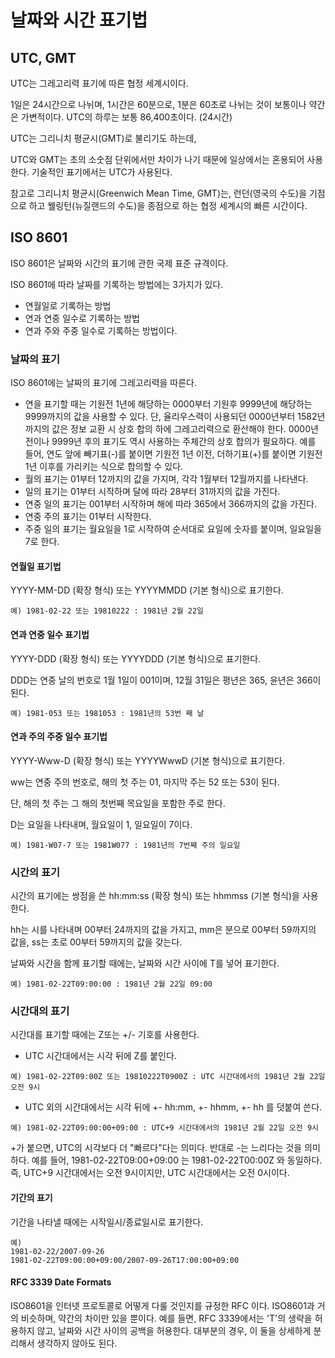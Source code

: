 날짜와 시간 표기법
===================================

## UTC, GMT
UTC는 그레고리력 표기에 따른 협정 세계시이다.

1일은 24시간으로 나뉘며, 1시간은 60분으로, 1분은 60초로 나뉘는 것이 보통이나 약간은 가변적이다.
UTC의 하루는 보통 86,400초이다. (24시간)

UTC는 그리니치 평균시(GMT)로 불리기도 하는데,

UTC와 GMT는 초의 소숫점 단위에서만 차이가 나기 때문에 일상에서는 혼용되어 사용한다.
기술적인 표기에서는 UTC가 사용된다.

참고로 그리니치 평균시(Greenwich Mean Time, GMT)는,
런던(영국의 수도)을 기점으로 하고 웰링턴(뉴질랜드의 수도)을 종점으로 하는 협정 세계시의 빠른 시간이다.

## ISO 8601

ISO 8601은 날짜와 시간의 표기에 관한 국제 표준 규격이다.

ISO 8601에 따라 날짜를 기록하는 방법에는 3가지가 있다.
  - 연월일로 기록하는 방법
  - 연과 연중 일수로 기록하는 방법
  - 연과 주와 주중 일수로 기록하는 방법이다.

### 날짜의 표기
ISO 8601에는 날짜의 표기에 그레고리력을 따른다.

  - 연을 표기할 때는 기원전 1년에 해당하는 0000부터 기원후 9999년에 해당하는 9999까지의 값을 사용할 수 있다.
    단, 율리우스력이 사용되던 0000년부터 1582년까지의 값은 정보 교환 시 상호 합의 하에 그레고리력으로
    환산해야 한다. 0000년 전이나 9999년 후의 표기도 역시 사용하는 주체간의 상호 합의가 필요하다.
    예를 들어, 연도 앞에 빼기표(-)를 붙이면 기원전 1년 이전, 더하기표(+)를 붙이면 기원전 1년 이후를
    가리키는 식으로 합의할 수 있다.
  - 월의 표기는 01부터 12까지의 값을 가지며, 각각 1월부터 12월까지를 나타낸다.
  - 일의 표기는 01부터 시작하며 달에 따라 28부터 31까지의 값을 가진다.
  - 연중 일의 표기는 001부터 시작하며 해에 따라 365에서 366까지의 값을 가진다.
  - 연중 주의 표기는 01부터 시작한다.
  - 주중 일의 표기는 월요일을 1로 시작하여 순서대로 요일에 숫자를 붙이며, 일요일을 7로 한다.

#### 연월일 표기법
YYYY-MM-DD (확장 형식) 또는 YYYYMMDD (기본 형식)으로 표기한다.

```
예) 1981-02-22 또는 19810222 : 1981년 2월 22일
```

#### 연과 연중 일수 표기법
YYYY-DDD (확장 형식) 또는 YYYYDDD (기본 형식)으로 표기한다.

DDD는 연중 날의 번호로 1월 1일이 001이며, 12월 31일은 평년은 365, 윤년은 366이 된다.
```
예) 1981-053 또는 1981053 : 1981년의 53번 째 날
```
#### 연과 주의 주중 일수 표기법
YYYY-Www-D (확장 형식) 또는 YYYYWwwD (기본 형식)으로 표기한다.

ww는 연중 주의 번호로, 해의 첫 주는 01, 마지막 주는 52 또는 53이 된다.

단, 해의 첫 주는 그 해의 첫번째 목요일을 포함한 주로 한다.

D는 요일을 나타내며, 월요일이 1, 일요일이 7이다.
```
예) 1981-W07-7 또는 1981W077 : 1981년의 7번째 주의 일요일
```


### 시간의 표기

시간의 표기에는 쌍점을 쓴 hh:mm:ss (확장 형식) 또는 hhmmss (기본 형식)을 사용한다.

hh는 시를 나타내며 00부터 24까지의 값을 가지고,
mm은 분으로 00부터 59까지의 값을, ss는 초로  00부터 59까지의 값을 갖는다.

날짜와 시간을 함께 표기할 때에는, 날짜와 시간 사이에 T를 넣어 표기한다.
```
예) 1981-02-22T09:00:00 : 1981년 2월 22일 09:00
```


### 시간대의 표기

시간대를 표기할 때에는 Z또는 +/- 기호를 사용한다.

- UTC 시간대에서는 시각 뒤에 Z를 붙인다.
```
예) 1981-02-22T09:00Z 또는 19810222T0900Z : UTC 시간대에서의 1981년 2월 22일 오전 9시
```

- UTC 외의 시간대에서는 시각 뒤에 +- hh:mm, +- hhmm, +- hh 를 덧붙여 쓴다.
```
예) 1981-02-22T09:00:00+09:00 : UTC+9 시간대에서의 1981년 2월 22일 오전 9시
```
+가 붙으면, UTC의 시각보다 더 "빠르다"다는 의미다. 반대로 -는 느리다는 것을 의미하다.
예를 들어, 1981-02-22T09:00+09:00 는 1981-02-22T00:00Z 와 동일하다.
즉, UTC+9 시간대에서는 오전 9시이지만, UTC 시간대에서는 오전 0시이다.


#### 기간의 표기

기간을 나타낼 때에는 시작일시/종료일시로 표기한다.
```
예)
1981-02-22/2007-09-26
1981-02-22T09:00:00+09:00/2007-09-26T17:00:00+09:00
```


#### RFC 3339 Date Formats

ISO8601을 인터넷 프로토콜로 어떻게 다룰 것인지를 규정한 RFC 이다.
ISO8601과 거의 비슷하며, 약간의 차이만 있을 뿐이다.
예를 들면, RFC 3339에서는 'T'의 생략을 허용하지 않고, 날짜와 시간 사이의 공백을 허용한다.
대부분의 경우, 이 둘을 상세하게 분리해서 생각하지 않아도 된다.
